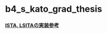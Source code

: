 # b4_s_kato_grad_thesis


### [ISTA, LSITAの実装参考](https://gist.github.com/sato9hara/6eb3a8a2ccc5895d8398d7784b0112cd)
